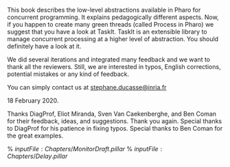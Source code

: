 This book describes the low-level abstractions available in Pharo for concurrent programming. It explains pedagogically different aspects. Now, if you happen to create many green threads \(called Process in Pharo\) we suggest that you have a look at TaskIt. TaskIt is an extensible library to manage concurrent processing at a higher level of abstraction. You should definitely have a look at it. We did several iterations and integrated many feedback and we want to thank all the reviewers. Still, we are interested in typos, English corrections,potential mistakes or any kind of feedback. You can simply contact us at stephane.ducasse@inria.fr18 February  2020.Thanks DiagProf, Eliot Miranda, Sven Van Caekenberghe, and Ben Coman for their feedback, ideas, and suggestions.Thank you again. Special thanks to DiagProf for his patience in fixing typos. Special thanks to Ben Coman for the great examples.<!inputFile|path=Chapters/Overview.md!><!inputFile|path=Chapters/Semaphores.md!><!inputFile|path=Chapters/Scheduler.md!><!inputFile|path=Chapters/SemaphoreAtWork.md!>% ${inputFile:Chapters/MonitorDraft.pillar}$% ${inputFile:Chapters/Delay.pillar}$